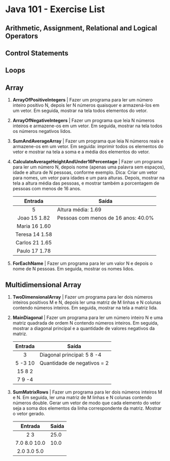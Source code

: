 # Java 101 - Exercise List

## Arithmetic, Assignment, Relational and Logical Operators

## Control Statements

## Loops

## Array
1. **ArrayOfPositiveIntegers** | Fazer um programa para ler um número inteiro positivo N, depois ler N números quaisquer e armazená-los em um vetor. Em seguida, mostrar na tela todos elementos do vetor.
2. **ArrayOfNegativeIntegers** | Fazer um programa que leia N números inteiros e armazene-os em um vetor. Em seguida, mostrar na tela todos os números negativos lidos.
3. **SumAndAverageArray** | Fazer um programa que leia N números reais e armazene-os em um vetor. Em seguida: imprimir todos os elementos do vetor
e mostrar na tela a soma e a média dos elementos do vetor.
4. **CalculateAverageHeightAndUnder16Percentage** | Fazer um programa para ler um número N, depois nome (apenas uma palavra sem espaços), idade e altura de N pessoas, conforme exemplo. Dica: Criar um vetor para nomes, um vetor para idades e um para alturas. Depois, mostrar na tela a altura média das pessoas, e mostrar também a porcentagem de pessoas com menos de 16 anos.

   |    Entrada     | Saída                               |
   |:--------------:|-------------------------------------|
   |       5        | Altura média: 1.69                  | 
   |  Joao 15 1.82  | Pessoas com menos de 16 anos: 40.0% |
   | Maria 16 1.60  |                                     |
   | Teresa 14 1.58 |                                     |
   | Carlos 21 1.65 |                                     |
   | Paulo 17 1.78  |                                     | 

5. **ForEachName** | Fazer um programa para ler um valor N e depois o nome de N pessoas. Em seguida, mostrar os nomes lidos.

## Multidimensional Array 
1. **TwoDimensionalArray** | Fazer um programa para ler dois números inteiros positivos M e N, depois ler uma matriz de M linhas e N colunas contendo números inteiros. Em seguida, mostrar na tela a matriz lida.
2. **MainDiagonal** | Fazer um programa para ler um número inteiro N e uma matriz quadrada de ordem N contendo números inteiros. Em seguida, mostrar a diagonal principal e a quantidade de valores negativos da matriz.

   | Entrada | Saída                       |
   |:-------:|-----------------------------|
   |    3    | Diagonal principal: 5 8 -4  | 
   | 5 -3 10 | Quantidade de negativos = 2 | 
   | 15 8 2  |                             | 
   | 7 9 -4  |                             | 

3. **SumMatrixRows** | Fazer um programa para ler dois números inteiros M e N. Em seguida, ler uma matriz  de M linhas e N colunas contendo números double. Gerar um vetor de modo que cada
elemento do vetor seja a soma dos elementos da linha correspondente da matriz. Mostrar o vetor gerado.

   |    Entrada     | Saída |
   |:--------------:|-------|
   |      2 3       | 25.0  |
   | 7.0  8.0  10.0 | 10.0  |
   | 2.0  3.0  5.0  |       |